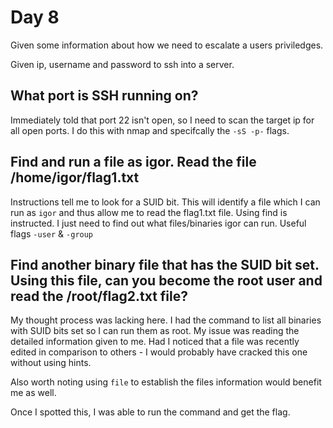 # Day 8

Given some information about how we need to escalate a users priviledges. 

Given ip, username and password to ssh into a server.

## What port is SSH running on?

Immediately told that port 22 isn't open, so I need to scan the target ip for all open ports. I do this with nmap and specifcally the `-sS -p-` flags.

## Find and run a file as igor. Read the file /home/igor/flag1.txt

Instructions tell me to look for a SUID bit. This will identify a file which I can run as `igor` and thus allow me to read the flag1.txt file. Using find is instructed. I just need to find out what files/binaries igor can run. Useful flags `-user` & `-group`

## Find another binary file that has the SUID bit set. Using this file, can you become the root user and read the /root/flag2.txt file?

My thought process was lacking here. I had the command to list all binaries with SUID bits set so I can run them as root. My issue was reading the detailed information given to me. Had I noticed that a file was recently edited in comparison to others - I would probably have cracked this one without using hints.

Also worth noting using `file` to establish the files information would benefit me as well.

Once I spotted this, I was able to run the command and get the flag.
